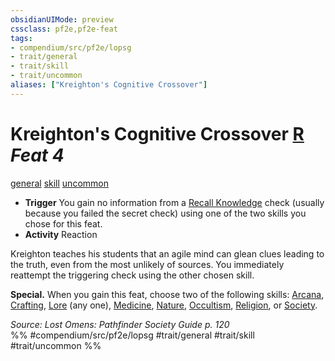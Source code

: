 ```yaml
---
obsidianUIMode: preview
cssclass: pf2e,pf2e-feat
tags:
- compendium/src/pf2e/lopsg
- trait/general
- trait/skill
- trait/uncommon
aliases: ["Kreighton's Cognitive Crossover"]
---
```

# Kreighton's Cognitive Crossover  [R](chapter-9-playing-the-game.md#Actions "Reaction") *Feat 4*  
[general](general.md "General Feat Trait")  [skill](skill.md "Skill Feat Trait")  [uncommon](uncommon.md "Uncommon Rarity Trait")  

- **Trigger** You gain no information from a [Recall Knowledge](recall-knowledge.md) check (usually because you failed the secret check) using one of the two skills you chose for this feat.
- **Activity** Reaction

Kreighton teaches his students that an agile mind can glean clues leading to the truth, even from the most unlikely of sources. You immediately reattempt the triggering check using the other chosen skill.

**Special.** When you gain this feat, choose two of the following skills: [Arcana](skills.md#Arcana), [Crafting](skills.md#Crafting), [Lore](skills.md#Lore) (any one), [Medicine](skills.md#Medicine), [Nature](skills.md#Nature), [Occultism](skills.md#Occultism), [Religion](skills.md#Religion), or [Society](skills.md#Society).

*Source: Lost Omens: Pathfinder Society Guide p. 120*  
%% #compendium/src/pf2e/lopsg #trait/general #trait/skill #trait/uncommon %%
